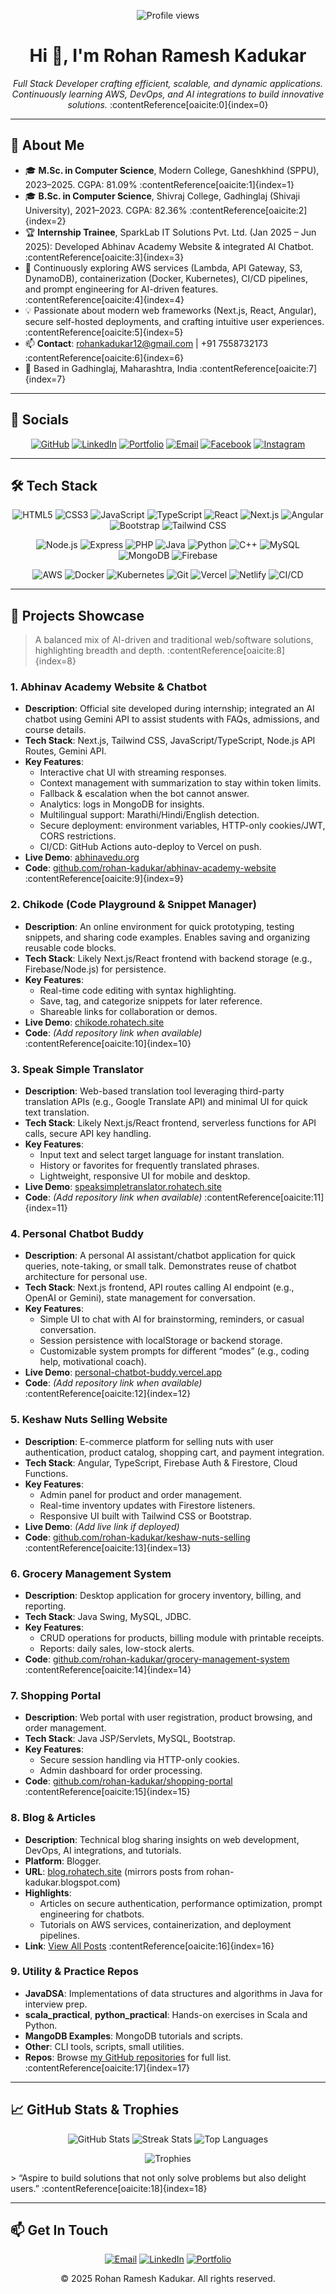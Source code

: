 <p align="center">
  <img src="https://komarev.com/ghpvc/?username=rohan-kadukar&color=blue" alt="Profile views"/>
</p>

<h1 align="center">Hi 👋, I'm Rohan Ramesh Kadukar</h1>
<p align="center">
  <em>Full Stack Developer crafting efficient, scalable, and dynamic applications. Continuously learning AWS, DevOps, and AI integrations to build innovative solutions.</em> :contentReference[oaicite:0]{index=0}
</p>

---

## 🌟 About Me
- 🎓 **M.Sc. in Computer Science**, Modern College, Ganeshkhind (SPPU), 2023–2025. CGPA: 81.09% :contentReference[oaicite:1]{index=1}
- 🎓 **B.Sc. in Computer Science**, Shivraj College, Gadhinglaj (Shivaji University), 2021–2023. CGPA: 82.36% :contentReference[oaicite:2]{index=2}
- 🏆 **Internship Trainee**, SparkLab IT Solutions Pvt. Ltd. (Jan 2025 – Jun 2025): Developed Abhinav Academy Website & integrated AI Chatbot. :contentReference[oaicite:3]{index=3}
- 🌱 Continuously exploring AWS services (Lambda, API Gateway, S3, DynamoDB), containerization (Docker, Kubernetes), CI/CD pipelines, and prompt engineering for AI-driven features. :contentReference[oaicite:4]{index=4}
- 💡 Passionate about modern web frameworks (Next.js, React, Angular), secure self-hosted deployments, and crafting intuitive user experiences. :contentReference[oaicite:5]{index=5}
- 📫 **Contact**: rohankadukar12@gmail.com | +91 7558732173 :contentReference[oaicite:6]{index=6}
- 📍 Based in Gadhinglaj, Maharashtra, India :contentReference[oaicite:7]{index=7}

---

## 🔗 Socials
<p align="center">
  <a href="https://github.com/rohan-kadukar" target="_blank"><img src="https://img.shields.io/badge/GitHub-%23181717.svg?style=for-the-badge&logo=github&logoColor=white" alt="GitHub"></a>
  <a href="https://www.linkedin.com/in/rohan-kadukar/" target="_blank"><img src="https://img.shields.io/badge/LinkedIn-%230077B5.svg?style=for-the-badge&logo=linkedin&logoColor=white" alt="LinkedIn"></a>
  <a href="https://rohatech.site" target="_blank"><img src="https://img.shields.io/badge/Portfolio-%2300C7B7.svg?style=for-the-badge&logo=About.me&logoColor=white" alt="Portfolio"></a>
  <a href="mailto:rohankadukar12@gmail.com" target="_blank"><img src="https://img.shields.io/badge/Email-D14836?style=for-the-badge&logo=gmail&logoColor=white" alt="Email"></a>
  <a href="https://facebook.com/rohan-kadukar" target="_blank"><img src="https://img.shields.io/badge/Facebook-%231877F2.svg?style=for-the-badge&logo=Facebook&logoColor=white" alt="Facebook"></a>
  <a href="https://instagram.com/rohan_kadukar" target="_blank"><img src="https://img.shields.io/badge/Instagram-%23E4405F.svg?style=for-the-badge&logo=Instagram&logoColor=white" alt="Instagram"></a>
</p>

---

## 🛠️ Tech Stack
<p align="center">
  <!-- Frontend -->
  <img src="https://img.shields.io/badge/HTML5-%23E34F26.svg?style=for-the-badge&logo=html5&logoColor=white" alt="HTML5">
  <img src="https://img.shields.io/badge/CSS3-%231572B6.svg?style=for-the-badge&logo=css3&logoColor=white" alt="CSS3">
  <img src="https://img.shields.io/badge/JavaScript-%23323330.svg?style=for-the-badge&logo=javascript&logoColor=%23F7DF1E" alt="JavaScript">
  <img src="https://img.shields.io/badge/TypeScript-%23007ACC.svg?style=for-the-badge&logo=typescript&logoColor=white" alt="TypeScript">
  <img src="https://img.shields.io/badge/React-%2320232a.svg?style=for-the-badge&logo=react&logoColor=%2361DAFB" alt="React">
  <img src="https://img.shields.io/badge/Next-black?style=for-the-badge&logo=next.js&logoColor=white" alt="Next.js">
  <img src="https://img.shields.io/badge/Angular-%23DD0031.svg?style=for-the-badge&logo=angular&logoColor=white" alt="Angular">
  <img src="https://img.shields.io/badge/Bootstrap-%23563D7C.svg?style=for-the-badge&logo=bootstrap&logoColor=white" alt="Bootstrap">
  <img src="https://img.shields.io/badge/Tailwind_CSS-%2338B2AC.svg?style=for-the-badge&logo=tailwind-css&logoColor=white" alt="Tailwind CSS">
</p>
<p align="center">
  <!-- Backend & Databases -->
  <img src="https://img.shields.io/badge/Node.js-6DA55F.svg?style=for-the-badge&logo=node.js&logoColor=white" alt="Node.js">
  <img src="https://img.shields.io/badge/Express-%23404d59.svg?style=for-the-badge" alt="Express">
  <img src="https://img.shields.io/badge/PHP-%23777BB4.svg?style=for-the-badge&logo=php&logoColor=white" alt="PHP">
  <img src="https://img.shields.io/badge/Java-%23ED8B00.svg?style=for-the-badge&logo=openjdk&logoColor=white" alt="Java">
  <img src="https://img.shields.io/badge/Python-3670A0.svg?style=for-the-badge&logo=python&logoColor=ffdd54" alt="Python">
  <img src="https://img.shields.io/badge/C++-%2300599C.svg?style=for-the-badge&logo=c%2B%2B&logoColor=white" alt="C++">
  <img src="https://img.shields.io/badge/MySQL-4479A1.svg?style=for-the-badge&logo=mysql&logoColor=white" alt="MySQL">
  <img src="https://img.shields.io/badge/MongoDB-%234ea94b.svg?style=for-the-badge&logo=mongodb&logoColor=white" alt="MongoDB">
  <img src="https://img.shields.io/badge/Firebase-a08021.svg?style=for-the-badge&logo=firebase&logoColor=ffcd34" alt="Firebase">
</p>
<p align="center">
  <!-- DevOps & Cloud -->
  <img src="https://img.shields.io/badge/AWS-%23FF9900.svg?style=for-the-badge&logo=amazon-aws&logoColor=white" alt="AWS">
  <img src="https://img.shields.io/badge/Docker-%230db7ed.svg?style=for-the-badge&logo=docker&logoColor=white" alt="Docker">
  <img src="https://img.shields.io/badge/Kubernetes-%237926E6.svg?style=for-the-badge&logo=kubernetes&logoColor=white" alt="Kubernetes">
  <img src="https://img.shields.io/badge/Git-%23F05032.svg?style=for-the-badge&logo=git&logoColor=white" alt="Git">
  <img src="https://img.shields.io/badge/Vercel-%23000000.svg?style=for-the-badge&logo=vercel&logoColor=white" alt="Vercel">
  <img src="https://img.shields.io/badge/Netlify-%23000000.svg?style=for-the-badge&logo=netlify&logoColor=#00C7B7" alt="Netlify">
  <img src="https://img.shields.io/badge/CI/CD-%230077B5.svg?style=for-the-badge&logo=githubactions&logoColor=white" alt="CI/CD">
</p>

---

## 🚀 Projects Showcase
> A balanced mix of AI-driven and traditional web/software solutions, highlighting breadth and depth. :contentReference[oaicite:8]{index=8}

### 1. Abhinav Academy Website & Chatbot
- **Description**: Official site developed during internship; integrated an AI chatbot using Gemini API to assist students with FAQs, admissions, and course details.  
- **Tech Stack**: Next.js, Tailwind CSS, JavaScript/TypeScript, Node.js API Routes, Gemini API.  
- **Key Features**:  
  - Interactive chat UI with streaming responses.  
  - Context management with summarization to stay within token limits.  
  - Fallback & escalation when the bot cannot answer.  
  - Analytics: logs in MongoDB for insights.  
  - Multilingual support: Marathi/Hindi/English detection.  
  - Secure deployment: environment variables, HTTP-only cookies/JWT, CORS restrictions.  
  - CI/CD: GitHub Actions auto-deploy to Vercel on push.  
- **Live Demo**: [abhinavedu.org](https://abhinavedu.org)  
- **Code**: [github.com/rohan-kadukar/abhinav-academy-website](https://github.com/rohan-kadukar/abhinav-academy-website) :contentReference[oaicite:9]{index=9}

### 2. Chikode (Code Playground & Snippet Manager)
- **Description**: An online environment for quick prototyping, testing snippets, and sharing code examples. Enables saving and organizing reusable code blocks.  
- **Tech Stack**: Likely Next.js/React frontend with backend storage (e.g., Firebase/Node.js) for persistence.  
- **Key Features**:  
  - Real-time code editing with syntax highlighting.  
  - Save, tag, and categorize snippets for later reference.  
  - Shareable links for collaboration or demos.  
- **Live Demo**: [chikode.rohatech.site](https://chikode.rohatech.site)  
- **Code**: *(Add repository link when available)* :contentReference[oaicite:10]{index=10}

### 3. Speak Simple Translator
- **Description**: Web-based translation tool leveraging third-party translation APIs (e.g., Google Translate API) and minimal UI for quick text translation.  
- **Tech Stack**: Likely Next.js/React frontend, serverless functions for API calls, secure API key handling.  
- **Key Features**:  
  - Input text and select target language for instant translation.  
  - History or favorites for frequently translated phrases.  
  - Lightweight, responsive UI for mobile and desktop.  
- **Live Demo**: [speaksimpletranslator.rohatech.site](https://speaksimpletranslator.rohatech.site/)  
- **Code**: *(Add repository link when available)* :contentReference[oaicite:11]{index=11}

### 4. Personal Chatbot Buddy
- **Description**: A personal AI assistant/chatbot application for quick queries, note-taking, or small talk. Demonstrates reuse of chatbot architecture for personal use.  
- **Tech Stack**: Next.js frontend, API routes calling AI endpoint (e.g., OpenAI or Gemini), state management for conversation.  
- **Key Features**:  
  - Simple UI to chat with AI for brainstorming, reminders, or casual conversation.  
  - Session persistence with localStorage or backend storage.  
  - Customizable system prompts for different “modes” (e.g., coding help, motivational coach).  
- **Live Demo**: [personal-chatbot-buddy.vercel.app](https://personal-chatbot-buddy.vercel.app)  
- **Code**: *(Add repository link when available)* :contentReference[oaicite:12]{index=12}

### 5. Keshaw Nuts Selling Website
- **Description**: E-commerce platform for selling nuts with user authentication, product catalog, shopping cart, and payment integration.  
- **Tech Stack**: Angular, TypeScript, Firebase Auth & Firestore, Cloud Functions.  
- **Key Features**:  
  - Admin panel for product and order management.  
  - Real-time inventory updates with Firestore listeners.  
  - Responsive UI built with Tailwind CSS or Bootstrap.  
- **Live Demo**: *(Add live link if deployed)*  
- **Code**: [github.com/rohan-kadukar/keshaw-nuts-selling](https://github.com/rohan-kadukar/keshaw-nuts-selling) :contentReference[oaicite:13]{index=13}

### 6. Grocery Management System
- **Description**: Desktop application for grocery inventory, billing, and reporting.  
- **Tech Stack**: Java Swing, MySQL, JDBC.  
- **Key Features**:  
  - CRUD operations for products, billing module with printable receipts.  
  - Reports: daily sales, low-stock alerts.  
- **Code**: [github.com/rohan-kadukar/grocery-management-system](https://github.com/rohan-kadukar/grocery-management-system) :contentReference[oaicite:14]{index=14}

### 7. Shopping Portal
- **Description**: Web portal with user registration, product browsing, and order management.  
- **Tech Stack**: Java JSP/Servlets, MySQL, Bootstrap.  
- **Key Features**:  
  - Secure session handling via HTTP-only cookies.  
  - Admin dashboard for order processing.  
- **Code**: [github.com/rohan-kadukar/shopping-portal](https://github.com/rohan-kadukar/shopping-portal) :contentReference[oaicite:15]{index=15}

### 8. Blog & Articles
- **Description**: Technical blog sharing insights on web development, DevOps, AI integrations, and tutorials.  
- **Platform**: Blogger.  
- **URL**: [blog.rohatech.site](https://blog.rohatech.site) (mirrors posts from rohan-kadukar.blogspot.com)  
- **Highlights**:  
  - Articles on secure authentication, performance optimization, prompt engineering for chatbots.  
  - Tutorials on AWS services, containerization, and deployment pipelines.  
- **Link**: [View All Posts](https://blog.rohatech.site) :contentReference[oaicite:16]{index=16}

### 9. Utility & Practice Repos
- **JavaDSA**: Implementations of data structures and algorithms in Java for interview prep.  
- **scala_practical**, **python_practical**: Hands-on exercises in Scala and Python.  
- **MangoDB Examples**: MongoDB tutorials and scripts.  
- **Other**: CLI tools, scripts, small utilities.  
- **Repos**: Browse [my GitHub repositories](https://github.com/rohan-kadukar?tab=repositories) for full list. :contentReference[oaicite:17]{index=17}

---

## 📈 GitHub Stats & Trophies
<p align="center">
  <img src="https://github-readme-stats.vercel.app/api?username=rohan-kadukar&theme=dark&hide_border=false&include_all_commits=true&count_private=false" alt="GitHub Stats" />
  <img src="https://github-readme-streak-stats.herokuapp.com/?user=rohan-kadukar&theme=dark&hide_border=false" alt="Streak Stats" />
  <img src="https://github-readme-stats.vercel.app/api/top-langs/?username=rohan-kadukar&theme=dark&hide_border=false&include_all_commits=true&count_private=false&layout=compact" alt="Top Languages" />
</p>
<p align="center">
  <img src="https://github-profile-trophy.vercel.app/?username=rohan-kadukar&theme=radical&no-frame=false&no-bg=true&margin-w=4" alt="Trophies" />
</p>
> “Aspire to build solutions that not only solve problems but also delight users.” :contentReference[oaicite:18]{index=18}

---

## 📫 Get In Touch
<p align="center">
  <a href="mailto:rohankadukar12@gmail.com"><img src="https://img.shields.io/badge/Email-D14836?style=for-the-badge&logo=gmail&logoColor=white" alt="Email"></a>
  <a href="https://www.linkedin.com/in/rohan-kadukar/"><img src="https://img.shields.io/badge/LinkedIn-%230077B5?style=for-the-badge&logo=linkedin&logoColor=white" alt="LinkedIn"></a>
  <a href="https://rohatech.site"><img src="https://img.shields.io/badge/Portfolio-%2300C7B7?style=for-the-badge&logo=About.me&logoColor=white" alt="Portfolio"></a>
</p>
<p align="center">© 2025 Rohan Ramesh Kadukar. All rights reserved.</p>
